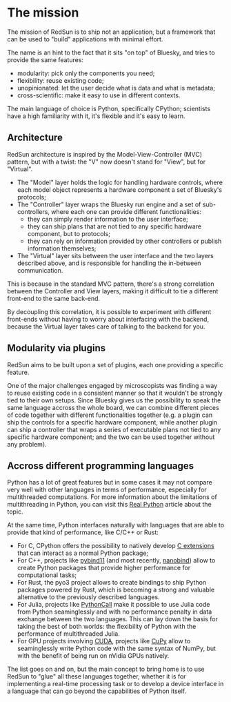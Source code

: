 # The mission

The mission of RedSun is to ship not an application, but a framework that can be used to "build" applications with minimal effort.

The name is an hint to the fact that it sits "on top" of Bluesky, and tries to provide the same features:

- modularity: pick only the components you need;
- flexibility: reuse existing code;
- unopinionated: let the user decide what is data and what is metadata;
- cross-scientific: make it easy to use in different contexts.

The main language of choice is Python, specifically CPython; scientists have a high familiarity with it, it's flexible and it's easy to learn.

## Architecture

RedSun architecture is inspired by the Model-View-Controller (MVC) pattern, but with a twist: the "V" now doesn't stand for "View", but for "Virtual".

- The "Model" layer holds the logic for handling hardware controls, where each model object represents a hardware component a set of Bluesky's protocols;
- The "Controller" layer wraps the Bluesky run engine and a set of sub-controllers, where each one can provide different functionalities:
    - they can simply render information to the user interface;
    - they can ship plans that are not tied to any specific hardware component, but to protocols;
    - they can rely on information provided by other controllers or publish information themselves;
- The "Virtual" layer sits between the user interface and the two layers described above, and is responsible for handling the in-between communication.

This is because in the standard MVC pattern, there's a strong correlation between the Controller and View layers, making it difficult to tie a different front-end to the same back-end.

By decoupling this correlation, it is possible to experiment with different front-ends without having to worry about interfacing with the backend, because the Virtual layer takes care of talking to the backend for you.

## Modularity via plugins

RedSun aims to be built upon a set of plugins, each one providing a specific feature.

One of the major challenges engaged by microscopists was finding a way to reuse existing code in a consistent manner so that it wouldn't be strongly tied to their own setups. Since Bluesky gives us the possibility to speak the same language accross the whole board, we can combine different pieces of code together with different functionalities together (e.g. a plugin can ship the controls for a specific hardware component, while another plugin can ship a controller that wraps a series of executable plans not tied to any specific hardware component; and the two can be used together without any problem).

## Accross different programming languages

Python has a lot of great features but in some cases it may not compare very well with other languages in terms of performance, especially for multithreaded computations. For more information about the limitations of multithreading in Python, you can visit this [Real Python] article about the topic.

At the same time, Python interfaces naturally with languages that are able to provide that kind of performance, like C/C++ or Rust:

- For C, CPython offers the possibility to natively develop [C extensions] that can interact as a normal Python package;
- For C++, projects like [pybind11] (and most recently, [nanobind]) allow to create Python packages that provide higher performance for computational tasks;
- For Rust, the pyo3 project allows to create bindings to ship Python packages powered by Rust, which is becoming a strong and valuable alternative to the previously described languages.
- For Julia, projects like [PythonCall] make it possible to use Julia code from Python seaminglessly and with no performance penalty in data exchange between the two languages. This can lay down the basis for taking the best of both worlds: the flexibility of Python with the performance of multithreaded Julia.
- For GPU projects involving [CUDA], projects like [CuPy] allow to seaminglessly write Python code with the same syntax of NumPy, but with the benefit of being run on nVidia GPUs natively.

The list goes on and on, but the main concept to bring home is to use RedSun to "glue" all these languages together, whether it is for implementing a real-time processing task or to develop a device interface in a language that can go beyond the capabilities of Python itself.

[Real Python]: https://realpython.com/python-gil/
[C extensions]: https://docs.python.org/3/extending/extending.html
[pybind11]: https://pybind11.readthedocs.io/en/stable/index.html
[nanobind]: https://nanobind.readthedocs.io/en/latest/
[CUDA]: https://developer.nvidia.com/cuda-toolkit
[cupy]: https://cupy.dev/
[PythonCall]: https://github.com/JuliaPy/PythonCall.jl